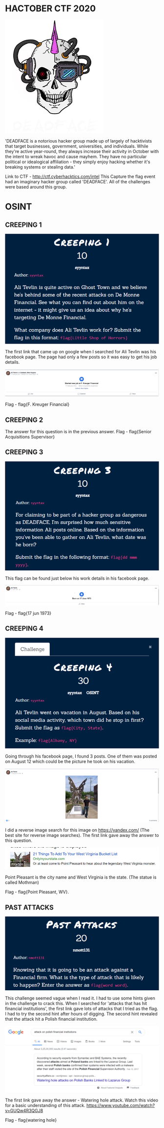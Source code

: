 # HACTOBER CTF 2020
![deadface](https://github.com/gautiii/CTF-Writeups/blob/main/HacktoberCTF%202020/OSINT/images/deadface.png)

'DEADFACE is a notorious hacker group made up of largely of hacktivists that target businesses, government, universities, and individuals. While they're active year-round, they always increase their activity in October with the intent to wreak havoc and cause mayhem. They have no particular political or idealogical affiliation - they simply enjoy hacking whether it's breaking systems or stealing data.'

Link to CTF - http://ctf.cyberhacktics.com/intel
This Capture the flag event had an imaginary hacker group called 'DEADFACE'. All of the challenges were based around this group.


# OSINT
## CREEPING 1

![creeping 1](https://github.com/gautiii/CTF-Writeups/blob/main/HacktoberCTF%202020/OSINT/images/creeping1.PNG)

The first link that came up on google when I searched for Ali Tevlin was his facebook page. The page had only a few posts so it was easy to get his job details.

![ali tevlin work](https://github.com/gautiii/CTF-Writeups/blob/main/HacktoberCTF%202020/OSINT/images/aliv%20tevlin%20work.PNG)

Flag - flag{F. Kreuger Financial}


## CREEPING 2

The answer for this question is in the previous answer. 
Flag - flag{Senior Acquisitions Supervisor}


## CREEPING 3

![creeping 3](https://github.com/gautiii/CTF-Writeups/blob/main/HacktoberCTF%202020/OSINT/images/creeping3.PNG)

This flag can be found just below his work details in his facebook page.

![ali tevlin dob](https://github.com/gautiii/CTF-Writeups/blob/main/HacktoberCTF%202020/OSINT/images/ali%20tevlin%20dob.PNG)

Flag - flag{17 jun 1973}


## CREEPING 4

![creeping 4](https://github.com/gautiii/CTF-Writeups/blob/main/HacktoberCTF%202020/OSINT/images/creeping4.PNG)

Going through his facebook page, I found 3 posts. One of them was posted on August 12 which could be the picture he took on his vacation.

![mothman](https://github.com/gautiii/CTF-Writeups/blob/main/HacktoberCTF%202020/OSINT/images/mothman.PNG)

I did a reverse image search for this image on https://yandex.com/ (The best site for reverse image searches).
The first link gave away the answer to this question.

![mothman yandex](https://github.com/gautiii/CTF-Writeups/blob/main/HacktoberCTF%202020/OSINT/images/mothman%20yandex.PNG)

Point Pleasant is the city name and West Virginia is the state. (The statue is called Mothman)

Flag - flag{Point Pleasant, WV}.


## PAST ATTACKS

![past attacks](https://github.com/gautiii/CTF-Writeups/blob/main/HacktoberCTF%202020/OSINT/images/past%20attacks.PNG)

This challenge seemed vague when I read it. I had to use some hints given in the challenge to crack this. 
When I searched for 'attacks that has hit financial institutions', the first link gave lots of attacks that I tried as the flag. I had to try the second hint after hours of digging. The second hint revealed that the attack hit a Polish financial institution. 

![polish attack](https://github.com/gautiii/CTF-Writeups/blob/main/HacktoberCTF%202020/OSINT/images/polish%20attack.PNG)

The first link gave away the answer - Watering hole attack. Watch this video for a basic understanding of this attack. https://www.youtube.com/watch?v=GUQw4R3QGJ8

Flag - flag{watering hole}
